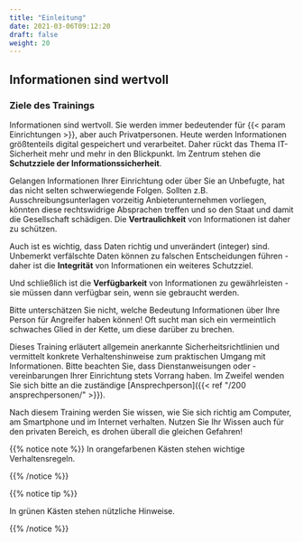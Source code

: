 ```yaml
---
title: "Einleitung"
date: 2021-03-06T09:12:20
draft: false
weight: 20
---
```


## Informationen sind wertvoll

### Ziele des Trainings 

Informationen sind wertvoll. Sie werden immer bedeutender für {{< param Einrichtungen >}}, aber auch Privatpersonen. Heute werden Informationen größtenteils digital gespeichert und verarbeitet. Daher rückt das Thema IT-Sicherheit mehr und mehr in den Blickpunkt. Im Zentrum stehen die **Schutzziele der Informationssicherheit**.

Gelangen Informationen Ihrer Einrichtung oder über Sie an Unbefugte, hat das nicht selten schwerwiegende Folgen. Sollten z.B. Ausschreibungsunterlagen vorzeitig Anbieterunternehmen vorliegen, könnten diese rechtswidrige Absprachen treffen und so den Staat und damit die Gesellschaft schädigen. Die **Vertraulichkeit** von Informationen ist daher zu schützen.

Auch ist es wichtig, dass Daten richtig und unverändert (integer) sind. Unbemerkt verfälschte Daten können zu falschen Entscheidungen führen - daher ist die **Integrität** von Informationen ein weiteres Schutzziel.

Und schließlich ist die **Verfügbarkeit** von Informationen zu gewährleisten - sie müssen dann verfügbar sein, wenn sie gebraucht werden.

Bitte unterschätzen Sie nicht, welche Bedeutung Informationen über Ihre Person für Angreifer haben können! Oft sucht man sich ein vermeintlich schwaches Glied in der Kette, um diese darüber zu brechen.

Dieses Training erläutert allgemein anerkannte Sicherheitsrichtlinien und vermittelt konkrete Verhaltenshinweise zum praktischen Umgang mit Informationen. Bitte beachten Sie, dass Dienstanweisungen oder -vereinbarungen Ihrer Einrichtung stets Vorrang haben. Im Zweifel wenden Sie sich bitte an die zuständige [Ansprechperson]({{< ref "/200 ansprechpersonen/" >}}).

Nach diesem Training werden Sie wissen, wie Sie sich richtig am Computer, am Smartphone und im Internet verhalten. Nutzen Sie Ihr Wissen auch für den privaten Bereich, es drohen überall die gleichen Gefahren!

{{% notice note %}}
In orangefarbenen Kästen stehen wichtige Verhaltensregeln.

{{% /notice %}}

{{% notice tip %}}

In grünen Kästen stehen nützliche Hinweise.

{{% /notice %}}